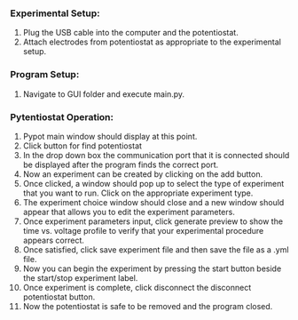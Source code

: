 ### Experimental Setup:
1. Plug the USB cable into the computer and the potentiostat.
1. Attach electrodes from potentiostat as appropriate to the experimental setup.

### Program Setup:
1. Navigate to GUI folder and execute main.py.

### Pytentiostat Operation:
1. Pypot main window should display at this point. 
1. Click button for find potentiostat
1. In the drop down box the communication port that it is connected should be displayed after the program finds the correct port.
1. Now an experiment can be created by clicking on the add button.
1. Once clicked, a window should pop up to select the type of experiment that you want to run. Click on the appropriate experiment type.
1. The experiment choice window should close and a new window should appear that allows you to edit the experiment parameters.
1. Once experiment parameters input, click generate preview to show the time vs. voltage profile to verify that your experimental procedure appears correct. 
1. Once satisfied, click save experiment file and then save the file as a .yml file.
1. Now you can begin the experiment by pressing the start button beside the start/stop experiment label. 
1. Once experiment is complete, click disconnect the disconnect potentiostat button. 
1. Now the potentiostat is safe to be removed and the program closed.